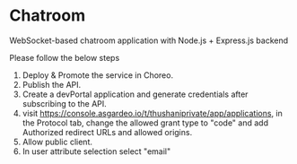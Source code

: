 # Chatroom
WebSocket-based chatroom application with Node.js + Express.js backend

Please follow the below steps
1. Deploy & Promote the service in Choreo.
2. Publish the API.
3. Create a devPortal application and generate credentials after subscribing to the API.
4. visit https://console.asgardeo.io/t/thushaniprivate/app/applications, in the Protocol tab, change the allowed grant type to "code" and add Authorized redirect URLs and allowed origins. 
5. Allow public client.
6. In user attribute selection select "email"



